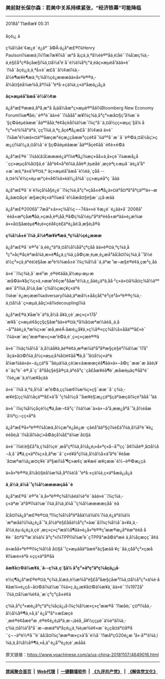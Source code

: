### 美前财长保尔森：若美中关系持续紧张，“经济铁幕”可能降临
------------------------

<div class="published">
 <span class="date" title="ä¸­å½æ¶é´">
  <time datetime="2018-11-08T05:31:06+08:00">
   2018å¹´11æ8æ¥ 05:31
  </time>
 </span>
</div>
<br/>
<div class="wsw">
 <span class="dateline">
  åçé¡¿ â
 </span>
 <p>
  ç¾å½åè´¢æ¿é¨é¿äº¨å©Â·ä¿å°æ£®ï¼Henry Paulsonï¼ææä¸ï¼11æ7æ¥ï¼å¨æ°å å¡çä¸ä¸ªå½éè®ºåä¸è­¦åè¯´ï¼å¦æç¾ä¸­ä¸è§£å³ç®åçåæ­§ï¼ä¸¤å½ä¹é´å¯è½ä¼åºç°ä¸éâç»æµéå¹âãä»è¯´ï¼å¨åçé¡¿ä¸ä¸ªå±è¯æ­£å¨å½¢æï¼ä¸­å½è¶æ¥è¶æä¸ºç¾å½çé¿æææãä»å»ºè®®ä¸­å½å¤§èå¼æ¾å¸åºï¼å¯¹èªå·±çä¼ä¸ç«äºåæä¿¡å¿ã
 </p>
 <p>
  <strong>
   âç»æµéå¹âæå¯è½å½¢æ
  </strong>
 </p>
 <p>
  ä¿å°æ£®ææä¸åºå¸­æ°å å¡âå½­åæ°ç»æµè®ºåâï¼Bloomberg New Economy Forumï¼æ¶åè¡¨è®²è¯ãä»è¯´ï¼ååå¹´æ¥ï¼ç¾ä¸­å³ç³»æå¤§ç¹å¾æ¯è´§ç©ãèµéãææ¯åäººååä¸ªé¢åçèåï¼ä½æ¯ï¼ç°å¨ä¸¤å½çç»æµç´§å¼ å³ç³»è¾¾å°äºä¸´çç¹ï¼ä¸ä¸ªç¸åçè¶å¿æ­£å¨å½¢æã ä»è¯´ï¼åæ¹é½æä»¤äººåæçæ°éçæ¿çåææ³ççé¢å¯¼äººå¨æ¨å¨è®©ä¸¤å½åç¦»çæ¿ç­ï¼ä½¿ä¸¤å½å¨è´§ç©ãèµéãææ¯åäººåç­é¢åå¨é¢è±é©ã
 </p>
 <p>
  ä¿å°æ£®è¯´ï¼ââ¦â¦å¦æææè¿äºï¼è¶å¿ï¼æç»­åå±ä¸å»çè¯ï¼ææå¿å¨çç»æµçå¾å¤§ä¸é¨åå°è¢«å³é­ï¼ä¸ååè®¸èµéåè´¸æçèªç±æµå¨ãè¿ä¹å°±æ¯æä¸ºä»ä¹è®¤ä¸º âç»æµéå¹âæå¯è½éä¸´çåå --ä¸¤è¾¹é½ç«èµ·æ°çé«å¢ï¼ä»èä½¿å¾å¨çç»æµé­å°ç ´åãâ
 </p>
 <p>
  ä¿å°æ£®å¨è´è¾çå¼å§è¿è¯´ï¼ç¾ä¸­å³ç³»çåå±è¶å¿ä»¤äºå¤ªå°åºçäººä»¬æå¿âæ­¤åçè¯æ§æç¥ç«äºï¼æå¯è½åæå¤§è§æ¨¡çå·æâã
 </p>
 <p>
  ä¿å°æ£®2006å¹´7æå°±ä»»ç¾å½ç¬¬74ä»»è´¢æ¿é¨é¿ãä»å¨2008å¹´éèå±æºçåæ¶åä¸»çæå¸è®¡åå¸®å©ç¾å½èµ°åºäºéèå±æºãä»è¿æ¾æä»»å¤§åæèµé¶è¡é«çéå¢çè£äºé¿åé¦å¸­æ§è¡å®ã
 </p>
 <p>
  <strong>
   ç¾å½å±è¯ï¼ä¸­å½è¶æ¥è¶æä¸ºç¾å½çé¿æææ
  </strong>
 </p>
 <p>
  ä¿å°æ£®å¨è®²è¯ä¸­éè¿°äºä¸¤å½å½åå²çªçåå ãä»è®¤ä¸ºç¾ä¸­å³ç³»åç®åçèºæå¼ä¸æ»è¶å¿ä¸ç¾ä¸­çå©çæ¸è¡æ¸è¿æå³ãå¦å¤ï¼ç¾ä¸­å¯¹å½éä½ç³»çä¸äºéè¦è§åæ æ³è¾¾æå±è¯ï¼ç¾å½å¨ä¸äºæ ¹æ¬æ§é®é¢ä¸çæ³ç¸åã
 </p>
 <p>
  ä»è¯´ï¼ç¾ä¸­å¨æé²æ ¸é®é¢ãåä¸­å½æµ·æµ·æ´æå©ä»¥åç½ç»ä¸»ææ¹é¢çæ³ååæ³é½ä¸ç¸åãè¿äºä¸åå·²ç»ä»¤å¾å¤ç¾å½äººæè¯å°ï¼ä¸­å½ä¸åæ¯ç¾å½çæç¥ç«äºèï¼èæ¯é¿æçææï¼adversaryï¼ãä¸äºæå½±ååçå£°é³çè³å»ºè®®ç¾ä¸­ä¸¤å½å¨ç»æµä¸âåç¦»âï¼decouplingï¼ã
 </p>
 <p>
  ä¿å°æ£®ä¸¥åæ¹è¯äºä¸­å½å å¥ä¸çè´¸æç»ç»17å¹´æ¥å¨ç»æµé¢åçç§ç§åæ³ãä»è®¤ä¸ºå¾å¤æªæ½âéå¸¸ä¸å¬å¹³ãâè¿ä¸ªæ¾ç»æ¯æå¸æéÂ·åæé¡¿å¥ä¸»ç½å®«çç¾å½å±ååäººå£«è¯´ï¼ä»æ¯æç¹ææ®æ»ç»æ¹é©ä¸è´¸ç»ç»çæè®®ã
 </p>
 <p>
  ä»è¯´ï¼âç¾å½å¨ä¸­å½âå¥ä¸âé®é¢ä¸æ®æ¼äºå³å®æ§çè§è²ï¼ä½æ¯17å¹´åçä»å¤©ï¼ä¸­å½ç»æµçå¾å¤é¢åå¹¶ä¸å¯¹å¤å½ç«äºèå¼æ¾ãä»ä»¬ä¿çäºå¯¹åèµä¼ä¸çè¦æ±ãæææçéå¶ãä»ä»¬å©ç¨ææ¯æ åãè¡¥è´´ãç³è¯·è®¸å¯ç¨åºååç§è§å®ç­ä¸äºéå³ç¨çå£åæ¥éå¶è´¸æåæèµãç®åå°è¯´ï¼è¿æ¯ä¸è½æ¥åçãâ
 </p>
 <p>
  ä»è¯´ï¼å ä¸ºä¸­å½å¨æ¹é©ä¸çç¼æ¢ï¼æ¾ç»ç§¯ææ¨å¨ç¾ä¸­æ¥è§¦çç¾å½åçäººå£«ä¹å¯¹ç¾å½çå¯¹åæ¥è§¦æ¿ç­äº§çäºâæçâï¼çè³âåå¯¹âã
 </p>
 <p>
  ä»è¯´ï¼ç¾å½çåçè½ç¶ä¸åæ¬¢å³ç¨ï¼ä½æ¯ä»ä»¬ä¹å¸ææ¿åºå¯¹ä¸­å½éåæ´å¼ºç¡¬çç«åºã
 </p>
 <p>
  ä¿å°æ£®å»ºè®®ï¼å¦æä¸­å½çæ³é¿åè¿æ ·çâéå¹âäº§çï¼é£ä¹ï¼ä¸­å½åºè¯¥è¿ééåè¡å¨ï¼å¦åï¼âç¦»å©âçå¼å£°ä¼æ´å¤§ã
 </p>
 <p>
  ä»è¯´ï¼è¦è§£å³ä¸ç¾å½çè´¸æå²çªï¼ä¸­å½å¿é¡»å»ºç«å¬å¹³çç¯å¢ï¼åè®¸å¤å½å¬å¸å¨å¶ä¸­ç«äºï¼ç±å¸åºæ¨å¨ç»è¥å³ç­ï¼ä¸­å½å½å±ä¹åºè¯¥éåæ´å¤æªæ½ä¿æ¤ç¥è¯äº§æï¼å¹¶ç»æ­¢ç´æ¥æé´æ¥çææ¯è½¬è®©æ¿ç­ã
 </p>
 <p>
  ä»å»ºè®®ä¸­å½å¤§èå¼æ¾å¸åºï¼è¦å¯¹èªå·±çä¼ä¸ç«äºåæä¿¡å¿ã
 </p>
 <p>
  <strong>
   ä¸­å½ä¸ä¼å¯¹ç¾å½ææææçå­å¨è
  </strong>
 </p>
 <p>
  ä¿å°æ£®å¨è®²è¯ä¸­å»ºè®®ç¾å½âéä½è°é¨âãä»è¯´ï¼ç¾ä¸­ç«äºæ¯äºå®ï¼ä½æ¯ï¼ä¸­å½ä¸ä¼å¯¹ç¾å½ææææçå­å¨èã
 </p>
 <p>
  å¦å¤ï¼ä¿å°æ£®è®¤ä¸ºï¼ç¾å½åºäºååä½ä¼ä¼´ï¼ä¸è¿äºä¼ä¼´æºæåä½ï¼ä¿è¿å¯¹ä¸­å½äºè§£ååä½å³ç³»ãæ¯å¦ï¼ç¾å½å¯ä»¥ä¸ä¸­å½ä¸èµ·ä¿è¿ä¸çè´¸æç»ç»ç°æä½å¶ãä»è¿å»ºè®®ç¹ææ®æ¿åºéæ°èèå å¥è·¨å¤ªå¹³æ´ä¼ä¼´å³ç³»ï¼TPPï¼ï¼æ¹è¯çTPPå°æå©äºæé ä¸­å½åçæçç¯å¢ã
 </p>
 <p>
  ä»æåå»ºè®®ï¼ç¾å½å å¤§å¯¹ç»æµãåäºãæè²ãç§æãå·¥ç¨åä¸çåå³ç³»çæå¥ï¼æé«èªå·±çç«äºå®åã
 </p>
 <p>
  <strong>
   âæ¥å¤©ä¼æ¥ä¸´â--ç¾ä¸­ç´§å¼ å³ç³»åºç°äºç¼åçä¿¡å·
  </strong>
 </p>
 <p>
  è½ç¶ä¿å°æ£®è®¤ä¸ºç¾ä¸­å¦æä¸è½æ¾å°è§£å³åæ­§çåæ³ï¼ä¸¤å½å³ç³»ä¼é·å¥âæ¼«é¿çå¬å¤©âï¼ä½æ¯ï¼ä»ç¸ä¿¡æ¥å¤©ä¼æ¥ä¸´ãä»è¯´ï¼1972å¹´ï¼ä¸¤å½æ¾é¢ä¸´æ´ç³ç³çå±é¢ã
 </p>
 <p>
  ç¾ä¸­å³ç³»æè¿åºç°äºç¼åçä¿¡å·ï¼ç¾å½æ»ç»ç¹ææ®å¨11æåè¡¨ç¤ºï¼åä¸­å½å½å®¶ä¸»å¸­ä¹ è¿å¹³å°±æ£æçè´¸æé®é¢åæé²æ ¸é®é¢è¿è¡äºä¸æ¬¡âéå¸¸å¥½ççµè¯ä¼è°âï¼ä¸­ç¾ä¸¤å½ä¹å°å¨æ¬ææäºäºåçé¡¿ä¸¾è¡æ¾è¢«æ¨è¿çå¤äº¤å®å¨ç¬¬äºè½®å¯¹è¯ãå¦å¤ï¼ç¹ææ®æ»ç»ä¹å¯è½å¨11æåºçG20é¿æ ¹å»·å³°ä¼ä¸ï¼ä¸ä¸­å½å½å®¶ä¸»å¸­ä¹ è¿å¹³è¿è¡è´¸æååã
 </p>
</div>

原文链接：https://www.voachinese.com/a/us-china-20181107/4649016.html


------------------------
#### [禁闻聚合首页](https://github.com/gfw-breaker/banned-news/blob/master/README.md) &nbsp;|&nbsp; [Web代理](https://github.com/gfw-breaker/open-proxy/blob/master/README.md) &nbsp;|&nbsp;  [一键翻墙软件](https://github.com/gfw-breaker/nogfw/blob/master/README.md) &nbsp;|&nbsp; [《九评共产党》](https://github.com/gfw-breaker/9ping.md/blob/master/README.md#九评之一评共产党是什么) &nbsp;|&nbsp; [《解体党文化》](https://github.com/gfw-breaker/jtdwh.md/blob/master/README.md#绪论)